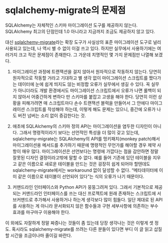 sqlalchemy-migrate의 문제점
===========================

SQLAlchemy는 자체적인 스키마 마이그레이션 도구를 제공하지 않는다. SQLAlchemy 최고의 단점인데 1.0 아니라고 지금까지 조금도 제공하지 않고 있다.

대신 [sqlalchemy-migrate][]라는 확장 도구가 사실상의 표준 마이그레이션 도구로 널리 사용되고 있는데, 나 역시 별 수 없이 이걸 쓰고 있다. 하지만 실무에서 사용하기에는 여러가지 크고 작은 문제점이 존재한다. 그 가운데 치명적인 몇 가지 문제점만 나열해 보겠다.

 1. 마이그레이션 과정에 트랜잭션을 걸지 않아서 원자적으로 작동하지 않는다. 당연히 원자적으로 작동할 거라고 기대하고 별 생각 없이 마이그레이션 스크립트를 짰다가는 데이터에 눈에 쉽게 띄지도 않는 비정합 오류가 실무에서 생길 수 있다. 꼭 실무가 아니더라도 개발 환경에서도 마이그레이션 스크립트에서 오류가 나면 롤백이 되지 않아서 어중간하게 변하다 만 스키마를 붙잡고 고생을 해야 한다. 당연히 이런 상황을 피해가려면 매 스크립트마다 손수 트랜잭션 블럭을 만들어서 그 안에다 마이그레이션 스크립트를 작성해야 하는데, 이렇게 해도 문제는 있으니, 중간에 오류가 나도 버전 넘버는 소리 없이 증감한다는 것.

 2. 애초에 SQLAlchemy의 스키마 정의 API는 마이그레이션을 염두한 디자인이 아니다. 그래서 명령적이라기 보다는 선언적인 특성을 더 많이 갖고 있는데, sqlalchemy-migrate는 SQLAlchemy의 API를 멍키패치(monkey patch)해서 마이그레이션용 메서드를 추가하기 때문에 명령적인 무언가를 해야할 경우 제약 사항이 매우 많다. 마이그레이션은 선언보다는 명령에 가깝다는 점을 감안하면 정말 잘못된 디자인 결정이라고밖에 말할 수 없다. 예를 들어 기존에 있던 테이블을 지우고 같은 이름으로 새로운 테이블을 만드는 것은 굉장히 쉽게 되어야 할텐데도 sqlalchemy-migrate에서는 workaround 없이 달성할 수 없다. “메타데이터에 이미 같은 이름으로 테이블이 선언되어 있다”는 식의 오류가 나기 때문이다.

 3. 커맨드라인 인터페이스와 Python API가 뭉뚱그려져 있다. 그래서 기본적으로 제공되는 커맨드라인 인터페이스를 쓰는 대신 프로젝트에 원래 존재하는 스크립트에 서브커맨드로 추가해서 사용하거나 하는게 생각보다 많이 힘들다. 일단 제대로 된 API를 사용하는 게 아니라 문서화되지 않은 함수들과 구현 세부사항에 의존하는 부수 효과를 마구마구 이용해야 한다.

이 외에도 자잘하게 정말 짜증나는 것들이 좀 있는데 당장 생각나는 것은 이렇게 셋 정도. 혹시라도 sqlalchemy-migrate를 쓰려는 다른 분들이 있다면 부디 이 글 읽고 삽질할 시간을 조금이나마 줄이길 바란다.

[sqlalchemy-migrate]: http://code.google.com/p/sqlalchemy-migrate/
